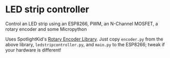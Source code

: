 # LED strip controller
Control an LED strip using an ESP8266, PWM, an N-Channel MOSFET, a rotary encoder and some Micropython

Uses SpotlightKid's [Rotary Encoder Library](https://github.com/SpotlightKid/micropython-stm-lib/tree/master/encoder). 
Just copy `encoder.py` from the above library, `ledstripcontroller.py`, and `main.py` to the ESP8266; tweak if your hardware is different!
